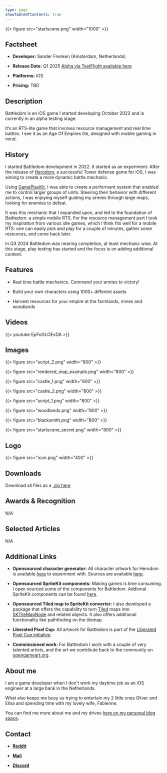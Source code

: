 ```yaml
---
type: page
showTableOfContents: true
---
```


{{< figure src="startscene.png" width="1000" >}}

## Factsheet

- **Developer:** Sander Frenken (Amsterdam, Netherlands)

- **Release Date:** Q1 2025 [Alpha via TestFlight available here](https://testflight.apple.com/join/IsXcGtGR)

- **Platforms:** iOS

- **Pricing:** TBD

## Description

Battledom is an iOS game I started developing October 2022 and is currently in an alpha testing stage. 

It’s an RTS-lite game that involves resource management and real time battles. 
I see it as an Age Of Empires lite, designed with mobile gaming in mind.

## History

I started Battledom development in 2022. It started as an experiment: After the release of [Herodom](https://apps.apple.com/us/app/herodom/id1371997444), a successful Tower defense game for iOS, I was aiming to create a more dynamic battle mechanic. 

Using [GamePlayKit](https://developer.apple.com/documentation/gameplaykit), I was able to create a performant system that enabled me to control larger groups of units. Steering their behavior with different actions, I was enjoying myself guiding my armies through large maps, looking for enemies to defeat.

It was this mechanic that I expanded upon, and led to the foundation of Battledom: a simple mobile RTS. For the resource management part I took my inspiration from various idle games, which I think fits well for a mobile RTS: one can easily pick and play for a couple of minutes, gather some resources, and come back later.

In Q3 2024 Battledom was nearing completion, at least mechanic wise. At this stage, play testing has started and the focus is on adding additional content.

## Features

- Real time battle mechanics. Command your armies to victory!

- Build your own characters using 1000+ different assets

- Harvest resources for your empire at the farmlands, mines and woodlands

## Videos

{{< youtube EpFoGLOEvDA >}}

## Images

{{< figure src="script_2.png" width="800" >}}

{{< figure src="rendered_map_example.png" width="800" >}}

{{< figure src="castle_1.png" width="800" >}}

{{< figure src="castle_2.png" width="800" >}}

{{< figure src="script_1.png" width="800" >}}

{{< figure src="woodlands.png" width="800" >}}

{{< figure src="blacksmith.png" width="800" >}}

{{< figure src="startscene_secret.png" width="800" >}}

## Logo

{{< figure src="icon.png" width="400" >}}

## Downloads

Download all files as a [.zip here](presskit.zip)

## Awards & Recognition

N/A

## Selected Articles

N/A

## Additional Links

- **Opensourced character generator:** All character artwork for Herodom is available [here](https://sanderfrenken.github.io/Universal-LPC-Spritesheet-Character-Generator/#?body=bauldric) to experiment with. Sources are available [here](https://github.com/sanderfrenken/Universal-LPC-Spritesheet-Character-Generator).

- **Opensourced SpriteKit components:** Making games is time consuming. I open sourced some of the components for Battledom. Addional SpriteKit components can be found [here](https://github.com/sanderfrenken/MoreSpriteKit). 

- **Opensourced Tiled map to SpriteKit converter:** I also developed a package that offers the capability to turn [Tiled](https://www.mapeditor.org) maps into [SKTileMapNode](https://developer.apple.com/documentation/spritekit/sktilemapnode) and related objects. It also offers additional functionality like pathfinding on the tilemap.

- **Liberated Pixel Cup:** All artwork for Battledom is part of the [Liberated Pixel Cup initiative](https://lpc.opengameart.org/).

- **Commissioned work:** For Battledom I work with a couple of very talented artists, and the art we contribute back to the community on [opengameart.org](https://opengameart.org/content/lpc-commissioned).

## About me

I am a game developer when I don't work my daytime job as an iOS engineer at a large bank in the Netherlands. 

What also keeps me busy us trying to entertain my 2 little ones Oliver and Elisa and spending time with my lovely wife, Fabienne.

You can find me more about me and my drives [here on my personal blog space](https://sanderfrenken.github.io/dev-blog/posts/welcome/).

## Contact

- [**Reddit**](https://www.reddit.com/user/sanderfrenken/)

- [**Mail**](mailto:rednasgamesinfo@gmail.com)

- [**Discord**](https://discord.com/users/478807114752589825)